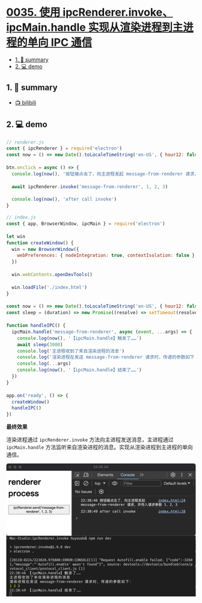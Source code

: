 # [0035. 使用 ipcRenderer.invoke、ipcMain.handle 实现从渲染进程到主进程的单向 IPC 通信](https://github.com/Tdahuyou/electron/tree/main/0035.%20%E4%BD%BF%E7%94%A8%20ipcRenderer.invoke%E3%80%81ipcMain.handle%20%E5%AE%9E%E7%8E%B0%E4%BB%8E%E6%B8%B2%E6%9F%93%E8%BF%9B%E7%A8%8B%E5%88%B0%E4%B8%BB%E8%BF%9B%E7%A8%8B%E7%9A%84%E5%8D%95%E5%90%91%20IPC%20%E9%80%9A%E4%BF%A1)

<!-- region:toc -->
- [1. 📝 summary](#1--summary)
- [2. 💻 demo](#2--demo)
<!-- endregion:toc -->
## 1. 📝 summary
- [📺 bilibili](https://www.bilibili.com/video/BV1544219774)

## 2. 💻 demo

```js
// renderer.js
const { ipcRenderer } = require('electron')
const now = () => new Date().toLocaleTimeString('en-US', { hour12: false, hour: '2-digit', minute: '2-digit', second: '2-digit' })

btn.onclick = async () => {
  console.log(now(), '按钮被点击了，向主进程发起 message-from-renderer 请求，并传入请求参数 1、2、3')

  await ipcRenderer.invoke('message-from-renderer', 1, 2, 3)

  console.log(now(), 'after call invoke')
}
```

```js
// index.js
const { app, BrowserWindow, ipcMain } = require('electron')

let win
function createWindow() {
  win = new BrowserWindow({
    webPreferences: { nodeIntegration: true, contextIsolation: false },
  })

  win.webContents.openDevTools()

  win.loadFile('./index.html')
}

const now = () => new Date().toLocaleTimeString('en-US', { hour12: false, hour: '2-digit', minute: '2-digit', second: '2-digit' })
const sleep = (duration) => new Promise((resolve) => setTimeout(resolve, duration))

function handleIPC() {
  ipcMain.handle('message-from-renderer', async (event, ...args) => {
    console.log(now(), '【ipcMain.handle】触发了……')
    await sleep(3000)
    console.log('主进程收到了来自渲染进程的消息')
    console.log('渲染进程在发送 message-from-renderer 请求时，传递的参数如下：')
    console.log(...args)
    console.log(now(), '【ipcMain.handle】结束了……')
  })
}

app.on('ready', () => {
  createWindow()
  handleIPC()
})
```

**最终效果**

渲染进程通过 `ipcRenderer.invoke` 方法向主进程发送消息，主进程通过 `ipcMain.handle` 方法监听来自渲染进程的消息。实现从渲染进程到主进程的单向通信。

![](md-imgs/2024-10-05-19-56-42.png)